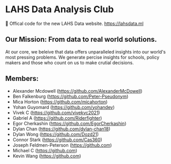 # LAHS Data Analysis Club
:gem: Offical code for the new LAHS Data website. https://lahsdata.ml

## Our Mission: From data to real world solutions.
At our core, we beleive that data offers unparalleled insights into our world's most pressing problems. We generate percise insights for schools, policy makers and those who count on us to make crutial decisions.

## Members:
- Alexander Mcdowell  (https://github.com/AlexanderMcDowell)
- Ben Falkenburg  (https://github.com/Peter-Pseudonym)
- Mica Horton  (https://github.com/micahorton)
- Yohan Guyomard  (https://github.com/yohandev)
- Vivek C  (https://github.com/vivekvc2021)
- Gabriel A  (https://github.com/Riderfighter)
- Egor Cherkashin  (https://github.com/EgorCherkashin)
- Dylan Chan  (https://github.com/dylan-chan18)
- Dylan Wong  (https://github.com/Dozd21)
- Connor Stark  (https://github.com/Cas360)
- Joseph Feldmen-Peterson  (https://github.com)
- Michael C  (https://github.com)
- Kevin Wang  (https://github.com)
